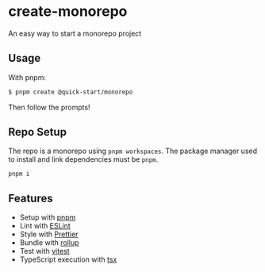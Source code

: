 # create-monorepo

An easy way to start a monorepo project

## Usage

With pnpm:

```bash
$ pnpm create @quick-start/monorepo
```

Then follow the prompts!

## Repo Setup

The repo is a monorepo using `pnpm workspaces`. The package manager used to install and link dependencies must be `pnpm`.

```
pnpm i
```

## Features

- Setup with [pnpm](https://pnpm.io/)
- Lint with [ESLint](https://eslint.org/)
- Style with [Prettier](https://prettier.io/)
- Bundle with [rollup](https://github.com/rollup/rollup)
- Test with [vitest](https://vitest.dev/)
- TypeScript execution with [tsx](https://github.com/privatenumber/tsx)
